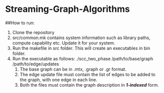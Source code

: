 # Streaming-Graph-Algorithms
##How to run:
1. Clone the repository
2. src/common.mk contains system information such as library paths, compute capability etc. Update it for your system.
3. Run the makefile in src folder. This will create an executables in bin folder.
4. Run the executable as follows: ./scc_two_phase /path/to/base/graph /path/to/edge/updates
	1. The base graph can be in .mtx, .graph or .gr format.
	2. The edge update file must contain the list of edges to be added to the graph, with one edge in each line. 
	3. Both the files must contain the graph description in ***1-indexed*** form.
